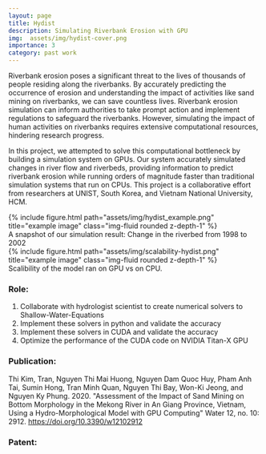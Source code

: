 ```yaml
---
layout: page
title: Hydist
description: Simulating Riverbank Erosion with GPU
img:  assets/img/hydist-cover.png
importance: 3
category: past work
---
```


Riverbank erosion poses a significant threat to the lives of thousands of people residing along the riverbanks. By accurately predicting the occurrence of erosion and understanding the impact of activities like sand mining on riverbanks, we can save countless lives. Riverbank erosion simulation can inform authorities to take prompt action and implement regulations to safeguard the riverbanks. However, simulating the impact of human activities on riverbanks requires extensive computational resources, hindering research progress.

In this project, we attempted to solve this computational bottleneck by building a simulation system on GPUs. Our system accurately simulated changes in river flow and riverbeds, providing information to predict riverbank erosion while running orders of magnitude faster than traditional simulation systems that run on CPUs. This project is a collaborative effort from researchers at UNIST, South Korea, and Vietnam National University, HCM.



<div class="row">
    <div class="col-sm mt-3 mt-md-0">
        {% include figure.html path="assets/img/hydist_example.png" title="example image" class="img-fluid rounded z-depth-1" %}
    </div>
</div>
<div class="caption">
    A snapshot of our simulation result: Change in the riverbed from 1998 to 2002
</div>
<div class="row">
    <div class="col-sm mt-3 mt-md-0">
        {% include figure.html path="assets/img/scalability-hydist.png" title="example image" class="img-fluid rounded z-depth-1" %}
    </div>
</div>
<div class="caption">
    Scalibility of the model ran on GPU vs on CPU. 
 </div>


### Role: 
1. Collaborate with hydrologist scientist to create numerical solvers to Shallow-Water-Equations
2. Implement these solvers in python and validate the accuracy 
3. Implement these solvers in CUDA and validate the accuracy 
4. Optimize the performance of the CUDA code on NVIDIA Titan-X GPU

### Publication: 
Thi Kim, Tran, Nguyen Thi Mai Huong, Nguyen Dam Quoc Huy, Pham Anh Tai, Sumin Hong, Tran Minh Quan, Nguyen Thi Bay, Won-Ki Jeong, and Nguyen Ky Phung. 2020. "Assessment of the Impact of Sand Mining on Bottom Morphology in the Mekong River in An Giang Province, Vietnam, Using a Hydro-Morphological Model with GPU Computing" Water 12, no. 10: 2912. https://doi.org/10.3390/w12102912


### Patent: 
